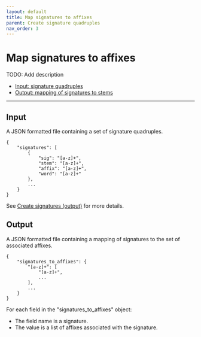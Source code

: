 ```yaml
---
layout: default
title: Map signatures to affixes
parent: Create signature quadruples
nav_order: 3
---
```


# Map signatures to affixes

TODO: Add description

+ [Input: signature quadruples](#input)
+ [Output: mapping of signatures to stems](#output)

---

## Input

A JSON formatted file containing a set of signature quadruples.

```
{
    "signatures": [
        {
            "sig": "[a-z]+",
            "stem": "[a-z]+",
            "affix": "[a-z]+",
            "word": "[a-z]+"
        },
        ...
    }
}
```

See [Create signatures (output)](../CreateSignatures.html#output) for more details.

## Output

A JSON formatted file containing a mapping of signatures to the set of associated affixes.

```
{
    "signatures_to_affixes": {
        "[a-z]+": [
            "[a-z]+",
            ...
        ],
        ...
    }
}
```

For each field in the "signatures_to_affixes" object:

+ The field name is a signature.
+ The value is a list of affixes associated with the signature.
